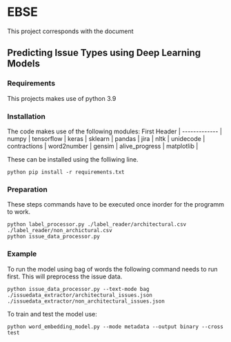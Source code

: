# EBSE
This project corresponds with the document
## Predicting Issue Types using Deep Learning Models

### Requirements
This projects makes use of python 3.9

### Installation
The code makes use of the following modules:
First Header  | 
------------- | 
numpy  |
tensorflow  |
keras |
sklearn |
pandas  |
jira  |
nltk  |
unidecode |
contractions |
word2number |
gensim |
alive_progress |
matplotlib |

These can be installed using the folliwing line.
```
python pip install -r requirements.txt
```
### Preparation
These steps commands have to be executed once inorder for the programm to work.
```
python label_processor.py ./label_reader/architectural.csv ./label_reader/non_archictural.csv
python issue_data_processor.py
```
### Example
To run the model using bag of words the following command needs to run first. This will preprocess the issue data.
```
python issue_data_processor.py --text-mode bag ./issuedata_extractor/architectural_issues.json ./issuedata_extractor/non_architectural_issues.json
```

To train and test the model use:
```
python word_embedding_model.py --mode metadata --output binary --cross test 
```
